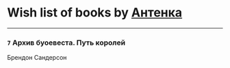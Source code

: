 # Wish list of books by [Антенка](https://plus.google.com/u/0/118158645037334943900/)
---

### `7` Архив буоевеста. Путь королей
Брендон Сандерсон

